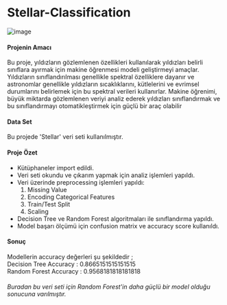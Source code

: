 # Stellar-Classification
![image](https://github.com/gulerkandeger/Stellar-Classification/assets/77187949/c6dc9949-cea7-4b5b-b84d-f4cf2f6d2b21)

#### Projenin Amacı
Bu proje, yıldızların gözlemlenen özellikleri kullanılarak yıldızları belirli sınıflara 
ayırmak için makine öğrenmesi modeli geliştirmeyi amaçlar. Yıldızların sınıflandırılması genellikle 
spektral özelliklere dayanır ve astronomlar genellikle yıldızların sıcaklıklarını, kütlelerini ve 
evrimsel durumlarını belirlemek için bu spektral verileri kullanırlar. Makine öğrenimi, büyük 
miktarda gözlemlenen veriyi analiz ederek yıldızları sınıflandırmak ve bu sınıflandırmayı 
otomatikleştirmek için güçlü bir araç olabilir

#### Data Set
Bu projede 'Stellar' veri seti kullanılmıştır.

#### Proje Özet
* Kütüphaneler import edildi.
* Veri seti okundu ve çıkarım yapmak için analiz işlemleri yapıldı.
* Veri üzerinde preprocessing işlemleri yapıldı:
    1. Missing Value <br>
    2. Encoding Categorical Features <br>
    3. Train/Test Split <br>
    4. Scaling <br>
* Decision Tree ve Random Forest algoritmaları ile sınıflandırma yapıldı.
* Model başarı ölçümü için confusion matrix ve accuracy score kullanıldı.
#### Sonuç
Modellerin accuracy değerleri şu şekildedir ; <br>
Decision Tree Accuracy : 0.8665151515151515 <br>
Random Forest Accuracy : 0.9568181818181818
###### Buradan bu veri seti için Random Forest'in daha güçlü bir model olduğu sonucuna varılmıştır.
